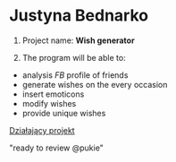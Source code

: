 # Justyna Bednarko

1. Project name: **Wish generator**

2. The program will be able to: 
- analysis *FB* profile of friends
- generate wishes on the every occasion
- insert emoticons
- modify wishes
- provide unique wishes



[Działający projekt]( https://justynabed.github.io/)

"ready to review @pukie"
